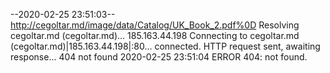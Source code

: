 --2020-02-25 23:51:03--  http://cegoltar.md/image/data/Catalog/UK_Book_2.pdf%0D
Resolving cegoltar.md (cegoltar.md)... 185.163.44.198
Connecting to cegoltar.md (cegoltar.md)|185.163.44.198|:80... connected.
HTTP request sent, awaiting response... 404 not found
2020-02-25 23:51:04 ERROR 404: not found.

